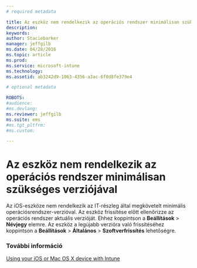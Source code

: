 ```yaml
---
# required metadata

title: Az eszköz nem rendelkezik az operációs rendszer minimálisan szükséges verziójával | Microsoft Intune
description:
keywords:
author: Staciebarker
manager: jeffgilb
ms.date: 04/28/2016
ms.topic: article
ms.prod:
ms.service: microsoft-intune
ms.technology:
ms.assetid: ab3242d9-1063-4356-a3ac-6f0d8fe379e4

# optional metadata

ROBOTS:
#audience:
#ms.devlang:
ms.reviewer: jeffgilb
ms.suite: ems
#ms.tgt_pltfrm:
#ms.custom:

---
```



# Az eszköz nem rendelkezik az operációs rendszer minimálisan szükséges verziójával

Az iOS-eszköze nem rendelkezik az IT-részleg által megkövetelt minimális operációsrendszer-verzióval.  Az eszköz frissítése előtt ellenőrizze az operációs rendszer aktuális verzióját. Ehhez koppintson a **Beállítások** &gt; **Névjegy** elemre. Az eszköz a legújabb verzióra való frissítéséhez koppintson a **Beállítások** &gt; **Általános** &gt; **Szoftverfrissítés** lehetőségre.

### További információ
[Using your iOS or Mac OS X device with Intune](using-your-ios-or-mac-os-x-device-with-intune.md)

<!--HONumber=May16_HO2-->


